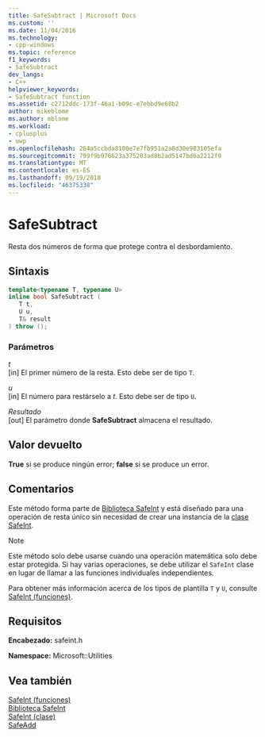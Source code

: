 ```yaml
---
title: SafeSubtract | Microsoft Docs
ms.custom: ''
ms.date: 11/04/2016
ms.technology:
- cpp-windows
ms.topic: reference
f1_keywords:
- SafeSubtract
dev_langs:
- C++
helpviewer_keywords:
- SafeSubtract function
ms.assetid: c2712ddc-173f-46a1-b09c-e7ebbd9e68b2
author: mikeblome
ms.author: mblome
ms.workload:
- cplusplus
- uwp
ms.openlocfilehash: 264a5ccbda8100e7e7fb951a2a8d30e983105efa
ms.sourcegitcommit: 799f9b976623a375203ad8b2ad5147bd6a2212f0
ms.translationtype: MT
ms.contentlocale: es-ES
ms.lasthandoff: 09/19/2018
ms.locfileid: "46375338"
---
```

# <a name="safesubtract"></a>SafeSubtract

Resta dos números de forma que protege contra el desbordamiento.

## <a name="syntax"></a>Sintaxis

```cpp
template<typename T, typename U>
inline bool SafeSubtract (
   T t,
   U u,
   T& result
) throw ();
```

### <a name="parameters"></a>Parámetros

*t*<br/>
[in] El primer número de la resta. Esto debe ser de tipo `T`.

*u*<br/>
[in] El número para restárselo a *t*. Esto debe ser de tipo `U`.

*Resultado*<br/>
[out] El parámetro donde **SafeSubtract** almacena el resultado.

## <a name="return-value"></a>Valor devuelto

**True** si se produce ningún error; **false** si se produce un error.

## <a name="remarks"></a>Comentarios

Este método forma parte de [Biblioteca SafeInt](../windows/safeint-library.md) y está diseñado para una operación de resta único sin necesidad de crear una instancia de la [clase SafeInt](../windows/safeint-class.md).

> [!NOTE]
> Este método solo debe usarse cuando una operación matemática solo debe estar protegida. Si hay varias operaciones, se debe utilizar el `SafeInt` clase en lugar de llamar a las funciones individuales independientes.

Para obtener más información acerca de los tipos de plantilla `T` y `U`, consulte [SafeInt (funciones)](../windows/safeint-functions.md).

## <a name="requirements"></a>Requisitos

**Encabezado:** safeint.h

**Namespace:** Microsoft::Utilities

## <a name="see-also"></a>Vea también

[SafeInt (funciones)](../windows/safeint-functions.md)<br/>
[Biblioteca SafeInt](../windows/safeint-library.md)<br/>
[SafeInt (clase)](../windows/safeint-class.md)<br/>
[SafeAdd](../windows/safeadd.md)